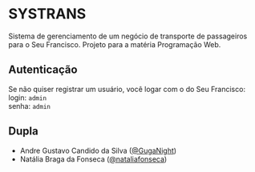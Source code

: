 # SYSTRANS

Sistema de gerenciamento de um negócio de transporte de passageiros para o Seu Francisco. Projeto para a matéria Programação Web.

## Autenticação
Se não quiser registrar um usuário, você logar com o do Seu Francisco:  
login: `admin`  
senha: `admin`  
 
## Dupla
- Andre Gustavo Candido da Silva ([@GugaNight](https://github.com/GugaNight))
- Natália Braga da Fonseca ([@nataliafonseca](https://github.com/nataliafonseca))
